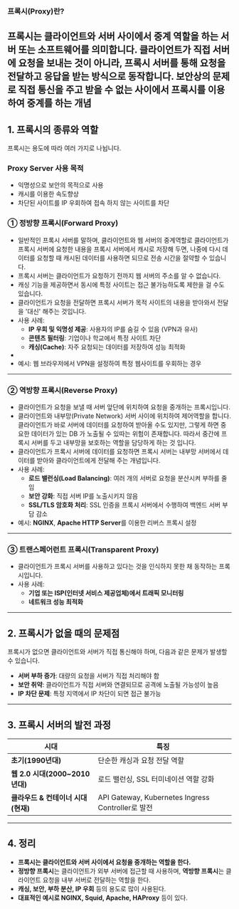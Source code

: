 ### 프록시(Proxy)란?
프록시는 클라이언트와 서버 사이에서 중계 역할을 하는 서버 또는 소프트웨어를 의미합니다. 클라이언트가 직접 서버에 요청을 보내는 것이 아니라, 프록시 서버를 통해 요청을 전달하고 응답을 받는 방식으로 동작합니다.
보안상의 문제로 직접 통신을 주고 받을 수 없는 사이에서 프록시를 이용하여 중계를 하는 개념
---

## 1. **프록시의 종류와 역할**
프록시는 용도에 따라 여러 가지로 나뉩니다.

### Proxy Server 사용 목적
- 익명성으로 보안의 목적으로 사용 
- 캐시를 이용한 속도향상
- 차단된 사이트를 IP 우회하여 접속 하지 않는 사이트를 차단

### ① **정방향 프록시(Forward Proxy)**
- 일반적인 프록시 서버를 말하며, 클라이언트와 웹 서버의 중계역할로 클라이언트가 프록시 서버에 요청한 내용을 프록시 서버에서 캐시로 저장해 두면,
  나중에 다시 데이터를 요청할 때 캐시된 데이터를 사용하면 되므로 전송 시간을 절약할 수 있습니다.
- 프록시 서버는 클라이언트가 요청하기 전까지 웹 서버의 주소를 알 수 없습니다.
- 캐싱 기능을 제공하면서 동시에 특정 사이트는 접근 불가능하도록 제한을 걸 수도 있습니다.
- 클라이언트가 요청을 전달하면 프록시 서버가 목적 사이트의 내용을 받아와서 전달을 '대신' 해주는 것입니다.
- 사용 사례:
    - **IP 우회 및 익명성 제공**: 사용자의 IP를 숨길 수 있음 (VPN과 유사)
    - **콘텐츠 필터링**: 기업이나 학교에서 특정 사이트 차단
    - **캐싱(Cache)**: 자주 요청되는 데이터를 저장하여 성능 최적화
- 
- 예시: 웹 브라우저에서 VPN을 설정하여 특정 웹사이트를 우회하는 경우

---

### ② **역방향 프록시(Reverse Proxy)**
- 클라이언트가 요청을 보낼 때 서버 앞단에 위치하여 요청을 중개하는 프록시입니다.
- 클라이언트와 내부망(Private Network) 서버 사이에 위치하여 제어역할을 합니다.
  클라이언트가 바로 서버에 데이터를 요청하여 받아올 수도 있지만, 그렇게 하면 중요한 데이터가 있는 DB 가 노출될 수 있따는 위험이 존재합니다. 따라서 중간에 프록시 서버를 두고 내부망을 보호하는 역할을 담당하게 하는 것 입니다.
- 클라이언트가 프록시 서버에 데이터를 요청하면 프록시 서버는 내부망 서버에서 데이터를 받아와 클라이언트에게 전달해 주는 개념입니다.
- 사용 사례:
    - **로드 밸런싱(Load Balancing)**: 여러 개의 서버로 요청을 분산시켜 부하를 줄임
    - **보안 강화**: 직접 서버 IP를 노출시키지 않음
    - **SSL/TLS 암호화 처리**: SSL 인증을 프록시 서버에서 수행하여 백엔드 서버 부담 감소
- 예시: **NGINX**, **Apache HTTP Server**를 이용한 리버스 프록시 설정

---

### ③ **트랜스페어런트 프록시(Transparent Proxy)**
- 클라이언트가 프록시 서버를 사용하고 있다는 것을 인식하지 못한 채 동작하는 프록시입니다.
- 사용 사례:
    - **기업 또는 ISP(인터넷 서비스 제공업체)에서 트래픽 모니터링**
    - **네트워크 성능 최적화**

---

## 2. **프록시가 없을 때의 문제점**
프록시가 없으면 클라이언트와 서버가 직접 통신해야 하며, 다음과 같은 문제가 발생할 수 있습니다.
- **서버 부하 증가**: 대량의 요청을 서버가 직접 처리해야 함
- **보안 취약**: 클라이언트가 직접 서버와 연결되므로 공격에 노출될 가능성이 높음
- **IP 차단 문제**: 특정 지역에서 IP 차단이 되면 접근 불가능

---

## 3. **프록시 서버의 발전 과정**
| 시대 | 특징 |
|------|------|
| **초기(1990년대)** | 단순한 캐싱과 요청 전달 역할 |
| **웹 2.0 시대(2000~2010년대)** | 로드 밸런싱, SSL 터미네이션 역할 강화 |
| **클라우드 & 컨테이너 시대(현재)** | API Gateway, Kubernetes Ingress Controller로 발전 |

---

## 4. **정리**
- **프록시는 클라이언트와 서버 사이에서 요청을 중개하는 역할을 한다.**
- **정방향 프록시**는 클라이언트가 외부 서버에 접근할 때 사용하며, **역방향 프록시**는 클라이언트 요청을 내부 서버로 전달하는 역할을 한다.
- **캐싱, 보안, 부하 분산, IP 우회** 등의 용도로 많이 사용된다.
- **대표적인 예시로 NGINX, Squid, Apache, HAProxy** 등이 있다.